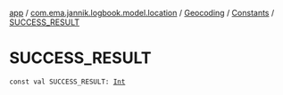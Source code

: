 [app](../../../index.md) / [com.ema.jannik.logbook.model.location](../../index.md) / [Geocoding](../index.md) / [Constants](index.md) / [SUCCESS_RESULT](./-s-u-c-c-e-s-s_-r-e-s-u-l-t.md)

# SUCCESS_RESULT

`const val SUCCESS_RESULT: `[`Int`](https://kotlinlang.org/api/latest/jvm/stdlib/kotlin/-int/index.html)